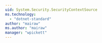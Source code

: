 ```yaml
---
uid: System.Security.SecurityContextSource
ms.technology: 
  - "dotnet-standard"
author: "mairaw"
ms.author: "mairaw"
manager: "wpickett"
---
```

